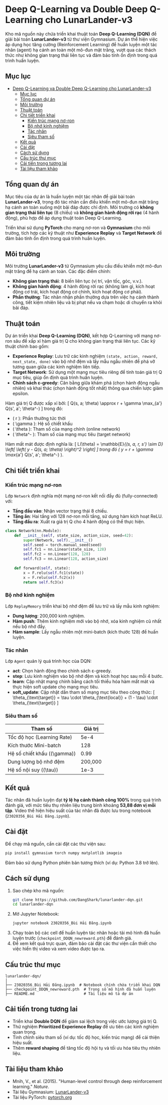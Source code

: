 # Deep Q-Learning va Double Deep Q-Learning cho LunarLander-v3

Kho mã nguồn này chứa triển khai thuật toán **Deep Q-Learning (DQN)** để giải bài toán **LunarLander-v3** từ thư viện Gymnasium. Dự án thể hiện việc áp dụng học tăng cường (Reinforcement Learning) để huấn luyện một tác nhân (agent) hạ cánh an toàn một mô-đun mặt trăng, vượt qua các thách thức như không gian trạng thái liên tục và đảm bảo tính ổn định trong quá trình huấn luyện.

## Mục lục
- [Deep Q-Learning va Double Deep Q-Learning cho LunarLander-v3](#deep-q-learning-va-double-deep-q-learning-cho-lunarlander-v3)
  - [Mục lục](#mục-lục)
  - [Tổng quan dự án](#tổng-quan-dự-án)
  - [Môi trường](#môi-trường)
  - [Thuật toán](#thuật-toán)
  - [Chi tiết triển khai](#chi-tiết-triển-khai)
    - [Kiến trúc mạng nơ-ron](#kiến-trúc-mạng-nơ-ron)
    - [Bộ nhớ kinh nghiệm](#bộ-nhớ-kinh-nghiệm)
    - [Tác nhân](#tác-nhân)
    - [Siêu tham số](#siêu-tham-số)
  - [Kết quả](#kết-quả)
  - [Cài đặt](#cài-đặt)
  - [Cách sử dụng](#cách-sử-dụng)
  - [Cấu trúc thư mục](#cấu-trúc-thư-mục)
  - [Cải tiến trong tương lai](#cải-tiến-trong-tương-lai)
  - [Tài liệu tham khảo](#tài-liệu-tham-khảo)

## Tổng quan dự án
Mục tiêu của dự án là huấn luyện một tác nhân để giải bài toán **LunarLander-v3**, trong đó tác nhân cần điều khiển một mô-đun mặt trăng hạ cánh an toàn xuống một bãi đáp được chỉ định. Môi trường có **không gian trạng thái liên tục** (8 chiều) và **không gian hành động rời rạc** (4 hành động), phù hợp để áp dụng thuật toán Deep Q-Learning.

Triển khai sử dụng **PyTorch** cho mạng nơ-ron và **Gymnasium** cho môi trường, tích hợp các kỹ thuật như **Experience Replay** và **Target Network** để đảm bảo tính ổn định trong quá trình huấn luyện.

## Môi trường
Môi trường **LunarLander-v3** từ Gymnasium yêu cầu điều khiển một mô-đun mặt trăng để hạ cánh an toàn. Các đặc điểm chính:
- **Không gian trạng thái**: 8 biến liên tục (vị trí, vận tốc, góc, v.v.).
- **Không gian hành động**: 4 hành động rời rạc (không làm gì, kích hoạt động cơ trái, kích hoạt động cơ chính, kích hoạt động cơ phải).
- **Phần thưởng**: Tác nhân nhận phần thưởng dựa trên việc hạ cánh thành công, tiết kiệm nhiên liệu và bị phạt nếu va chạm hoặc di chuyển ra khỏi bãi đáp.

## Thuật toán
Dự án triển khai **Deep Q-Learning (DQN)**, kết hợp Q-Learning với mạng nơ-ron sâu để xấp xỉ hàm giá trị Q cho không gian trạng thái liên tục. Các kỹ thuật chính bao gồm:
- **Experience Replay**: Lưu trữ các kinh nghiệm `(state, action, reward, next_state, done)` vào bộ nhớ đệm và lấy mẫu ngẫu nhiên để phá vỡ tương quan giữa các kinh nghiệm liên tiếp.
- **Target Network**: Sử dụng một mạng mục tiêu riêng để tính toán giá trị Q mục tiêu, giúp ổn định quá trình huấn luyện.
- **Chính sách ε-greedy**: Cân bằng giữa khám phá (chọn hành động ngẫu nhiên) và khai thác (chọn hành động tốt nhất) thông qua chiến lược giảm epsilon.

Hàm giá trị Q được xấp xỉ bởi:
\[
Q(s, a; \theta) \approx r + \gamma \max_{a'} Q(s', a'; \theta^-)
\]
trong đó:
- \( r \): Phần thưởng tức thời
- \( \gamma \): Hệ số chiết khấu
- \( \theta \): Tham số của mạng chính (online network)
- \( \theta^- \): Tham số của mạng mục tiêu (target network)

Hàm mất mát được định nghĩa là:
\[
L(\theta) = \mathbb{E}_{(s, a, r, s') \sim D} \left[ \left( y - Q(s, a; \theta) \right)^2 \right]
\]
trong đó \( y = r + \gamma \max_{a'} Q(s', a'; \theta^-) \).

## Chi tiết triển khai

### Kiến trúc mạng nơ-ron
Lớp `Network` định nghĩa một mạng nơ-ron kết nối đầy đủ (fully-connected) với:
- **Tầng đầu vào**: Nhận vector trạng thái 8 chiều.
- **Tầng ẩn**: Hai tầng với 128 nơ-ron mỗi tầng, sử dụng hàm kích hoạt ReLU.
- **Tầng đầu ra**: Xuất ra giá trị Q cho 4 hành động có thể thực hiện.

```python
class Network(nn.Module):
    def __init__(self, state_size, action_size, seed=42):
        super(Network, self).__init__()
        self.seed = torch.manual_seed(seed)
        self.fc1 = nn.Linear(state_size, 128)
        self.fc2 = nn.Linear(128, 128)
        self.fc3 = nn.Linear(128, action_size)
    
    def forward(self, state):
        x = F.relu(self.fc1(state))
        x = F.relu(self.fc2(x))
        return self.fc3(x)
```

### Bộ nhớ kinh nghiệm
Lớp `ReplayMemory` triển khai bộ nhớ đệm để lưu trữ và lấy mẫu kinh nghiệm:
- **Dung lượng**: 200,000 kinh nghiệm.
- **Hàm push**: Thêm kinh nghiệm mới vào bộ nhớ, xóa kinh nghiệm cũ nhất nếu bộ nhớ đầy.
- **Hàm sample**: Lấy ngẫu nhiên một mini-batch (kích thước 128) để huấn luyện.

### Tác nhân
Lớp `Agent` quản lý quá trình học của DQN:
- **act**: Chọn hành động theo chính sách ε-greedy.
- **step**: Lưu kinh nghiệm vào bộ nhớ đệm và kích hoạt học sau mỗi 4 bước.
- **learn**: Cập nhật mạng chính bằng cách tối thiểu hóa hàm mất mát và thực hiện soft update cho mạng mục tiêu.
- **soft_update**: Cập nhật dần tham số mạng mục tiêu theo công thức:
\[
\theta_{\text{target}} = \tau \cdot \theta_{\text{local}} + (1 - \tau) \cdot \theta_{\text{target}}
\]

### Siêu tham số
| Tham số                  | Giá trị      |
|--------------------------|--------------|
| Tốc độ học (Learning Rate) | 5e-4       |
| Kích thước Mini-batch    | 128          |
| Hệ số chiết khấu (\(\gamma\)) | 0.99    |
| Dung lượng bộ nhớ đệm    | 200,000      |
| Hệ số nội suy (\(\tau\)) | 1e-3       |

## Kết quả
Tác nhân đã huấn luyện đạt **tỷ lệ hạ cánh thành công 100%** trong quá trình đánh giá, với mức tiêu thụ nhiên liệu trung bình khoảng **53,88 đơn vị mỗi tập**. Video thể hiện hiệu suất của tác nhân đã được lưu trong notebook (`23020356_Bùi Hải Đăng.ipynb`).

## Cài đặt
Để chạy mã nguồn, cần cài đặt các thư viện sau:
```bash
pip install gymnasium torch numpy matplotlib imageio
```

Đảm bảo sử dụng Python phiên bản tương thích (ví dụ: Python 3.8 trở lên).

## Cách sử dụng
1. Sao chép kho mã nguồn:
   ```bash
   git clone https://github.com/DangShark/lunarlander-dqn.git
   cd lunarlander-dqn
   ```
2. Mở Jupyter Notebook:
   ```bash
   jupyter notebook 23020356_Bùi Hải Đăng.ipynb
   ```
3. Chạy toàn bộ các cell để huấn luyện tác nhân hoặc tải mô hình đã huấn luyện trước (`checkpoint_DDQN_newreward.pth`) để đánh giá.
4. Để xem kết quả trực quan, đảm bảo cài đặt các thư viện cần thiết cho việc hiển thị video và xem video được tạo ra.

## Cấu trúc thư mục
```
lunarlander-dqn/
│
├── 23020356_Bùi Hải Đăng.ipynb  # Notebook chính chứa triển khai DQN
├── checkpoint_DDQN_newreward.pth  # Trọng số mô hình đã huấn luyện
├── README.md                      # Tài liệu mô tả dự án
```

## Cải tiến trong tương lai
- Triển khai **Double DQN** để giảm sai lệch trong việc ước lượng giá trị Q.
- Thử nghiệm **Prioritized Experience Replay** để ưu tiên các kinh nghiệm quan trọng.
- Tinh chỉnh siêu tham số (ví dụ: tốc độ học, kiến trúc mạng) để cải thiện hiệu suất.
- Thêm **reward shaping** để tăng tốc độ hội tụ và tối ưu hóa tiêu thụ nhiên liệu.

## Tài liệu tham khảo
- Mnih, V., et al. (2015). "Human-level control through deep reinforcement learning." *Nature*.
- Tài liệu Gymnasium: [LunarLander-v3](https://gymnasium.farama.org/environments/box2d/lunar_lander/)
- Tài liệu PyTorch: [pytorch.org](https://pytorch.org/)
